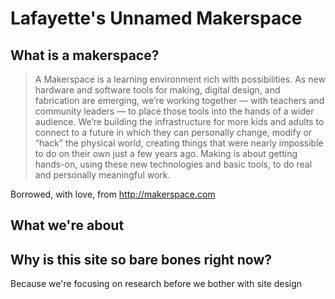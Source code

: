 # Lafayette's Unnamed Makerspace

## What is a makerspace?
>A Makerspace is a learning environment rich with possibilities. As new hardware and software tools for making, digital design, and fabrication are emerging, we’re working together — with teachers and community leaders — to place those tools into the hands of a wider audience. We’re building the infrastructure for more kids and adults to connect to a future in which they can personally change, modify or “hack” the physical world, creating things that were nearly impossible to do on their own just a few years ago. Making is about getting hands-on, using these new technologies and basic tools, to do real and personally meaningful work.

Borrowed, with love, from http://makerspace.com

## What we're about

## Why is this site so bare bones right now?
Because we're focusing on research before we bother with site design
